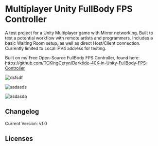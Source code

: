 # Multiplayer Unity FullBody FPS Controller

A test project for a Unity Multiplayer game with Mirror networking.  Built to test a potential workflow with remote artists and programmers.
Includes a basic Waiting Room setup, as well as direct Host/Client connection.  Currently limited to Local IPV4 address for testing.

Built on my Free Open-Source FullBody FPS Controller, found here:
https://github.com/TCKingCeryn/Darktide-40K-in-Unity-FullBody-FPS-Controller

![dsfsdf](https://github.com/TCKingCeryn/Multiplayer-Unity-FullBody-FPS-Controller/assets/128671881/a44d4b2c-5d5c-4605-acaf-5bb61766b311)

![sadasds](https://github.com/TCKingCeryn/Multiplayer-Unity-FullBody-FPS-Controller/assets/128671881/bb60eda8-b2d4-4cb4-91bd-79401d374348)

![asdasda](https://github.com/TCKingCeryn/Multiplayer-Unity-FullBody-FPS-Controller/assets/128671881/22dc1408-fa9d-4430-ab58-171c9b2be75d)


## Changelog
Current Version: v1.0

## Licenses
